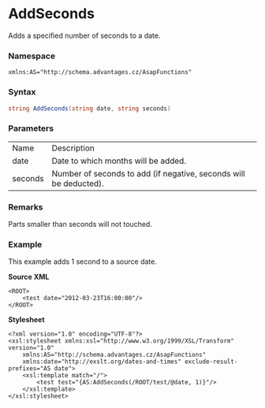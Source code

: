 # AddSeconds

Adds a specified number of seconds to a date.

### Namespace

    xmlns:AS="http://schema.advantages.cz/AsapFunctions"

### Syntax

``` csharp
string AddSeconds(string date, string seconds)
```

### Parameters

|         |                                                                   |
|---------|-------------------------------------------------------------------|
| Name    | Description                                                       |
| date    | Date to which months will be added.                               |
| seconds | Number of seconds to add (if negative, seconds will be deducted). |

### Remarks

Parts smaller than seconds will not touched.

### Example

This example adds 1 second to a source date.

**Source XML**

``` html/xml
<ROOT>
    <test date="2012-03-23T16:00:00"/>
</ROOT>
```

**Stylesheet**

``` html/xml
<?xml version="1.0" encoding="UTF-8"?>
<xsl:stylesheet xmlns:xsl="http://www.w3.org/1999/XSL/Transform" version="1.0"
    xmlns:AS="http://schema.advantages.cz/AsapFunctions"
    xmlns:date="http://exslt.org/dates-and-times" exclude-result-prefixes="AS date">
    <xsl:template match="/">
        <test test="{AS:AddSeconds(/ROOT/test/@date, 1)}"/>
    </xsl:template>
</xsl:stylesheet>
```

